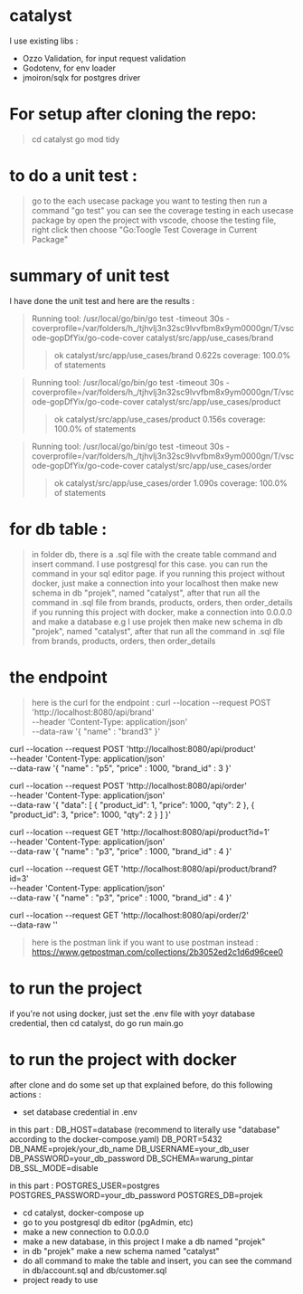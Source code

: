 # catalyst

I use existing libs :

 - Ozzo Validation, for input request validation
 - Godotenv, for env loader
 - jmoiron/sqlx for postgres driver


# For setup after cloning the repo:
> cd catalyst
> go mod tidy

# to do a unit test :
> go to the each usecase package you want to testing then run a command "go test"
> you can see the coverage testing in each usecase package by open the project with vscode, choose the testing file, right click then choose "Go:Toogle Test Coverage in Current Package"

# summary of unit test 
I have done the unit test and here are the results :
>Running tool: /usr/local/go/bin/go test -timeout 30s -coverprofile=/var/folders/h_/tjhvlj3n32sc9lvvfbm8x9ym0000gn/T/vscode-gopDfYix/go-code-cover catalyst/src/app/use_cases/brand
>>ok  	catalyst/src/app/use_cases/brand	0.622s	coverage: 100.0% of statements

>Running tool: /usr/local/go/bin/go test -timeout 30s -coverprofile=/var/folders/h_/tjhvlj3n32sc9lvvfbm8x9ym0000gn/T/vscode-gopDfYix/go-code-cover catalyst/src/app/use_cases/product
>>ok  	catalyst/src/app/use_cases/product	0.156s	coverage: 100.0% of statements

>Running tool: /usr/local/go/bin/go test -timeout 30s -coverprofile=/var/folders/h_/tjhvlj3n32sc9lvvfbm8x9ym0000gn/T/vscode-gopDfYix/go-code-cover catalyst/src/app/use_cases/order
>>ok  	catalyst/src/app/use_cases/order	1.090s	coverage: 100.0% of statements


# for db table :
> in folder db, there is a .sql file with the create table command and insert command. I use postgresql for this case. you can run the command in your sql editor page.
> if you running this project without docker, just make a connection into your localhost
> then make new schema in db "projek", named "catalyst", after that run all the command in .sql file from brands, products, orders, then order_details
> if you running this project with docker, make a connection into 0.0.0.0 and make a database e.g I use projek
> then make new schema in db "projek", named "catalyst", after that run all the command in .sql file from brands, products, orders, then order_details

# the endpoint
> here is the curl for the endpoint :
curl --location --request POST 'http://localhost:8080/api/brand' \
--header 'Content-Type: application/json' \
--data-raw '{
 "name" : "brand3"
}'

curl --location --request POST 'http://localhost:8080/api/product' \
--header 'Content-Type: application/json' \
--data-raw '{
 "name" : "p5",
 "price" : 1000,
 "brand_id" : 3
}'

curl --location --request POST 'http://localhost:8080/api/order' \
--header 'Content-Type: application/json' \
--data-raw '{
    "data": [
        {
            "product_id": 1,
            "price": 1000,
            "qty": 2
        },
        {
            "product_id": 3,
            "price": 1000,
            "qty": 2
        }
    ]
}'

curl --location --request GET 'http://localhost:8080/api/product?id=1' \
--header 'Content-Type: application/json' \
--data-raw '{
 "name" : "p3",
 "price" : 1000,
 "brand_id" : 4
}'

curl --location --request GET 'http://localhost:8080/api/product/brand?id=3' \
--header 'Content-Type: application/json' \
--data-raw '{
 "name" : "p3",
 "price" : 1000,
 "brand_id" : 4
}'

curl --location --request GET 'http://localhost:8080/api/order/2' \
--data-raw ''



> here is the postman link if you want to use postman instead : 
> https://www.getpostman.com/collections/2b3052ed2c1d6d96cee0

# to run the project
if you're not using docker, just set the .env file with yoyr database credential, then cd catalyst, do go run main.go

# to run the project with docker
after clone and do some set up that explained before, do this following actions :
- set database credential in .env

in this part :
DB_HOST=database (recommend to literally use "database" according to the docker-compose.yaml)
DB_PORT=5432  
DB_NAME=projek/your_db_name
DB_USERNAME=your_db_user
DB_PASSWORD=your_db_password
DB_SCHEMA=warung_pintar
DB_SSL_MODE=disable

in this part :
POSTGRES_USER=postgres
POSTGRES_PASSWORD=your_db_password
POSTGRES_DB=projek

- cd catalyst, docker-compose up
- go to you postgresql db editor (pgAdmin, etc)
- make a new connection to 0.0.0.0
- make a new database, in this project I make a db named "projek"
- in db "projek" make a new schema named "catalyst"
- do all command to make the table and insert, you can see the command in db/account.sql and db/customer.sql
- project ready to use
